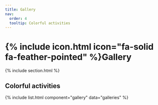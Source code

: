 ```yaml
---
title: Gallery
nav:
  order: 4
  tooltip: Colorful activities
---
```


# {% include icon.html icon="fa-solid fa-feather-pointed" %}Gallery


{% include section.html %}

## Colorful activities


{% include list.html component="gallery" data="galleries" %}


